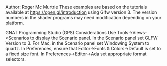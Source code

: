 Author: Roger Mc Murtrie
These examples are based on the tutorials available at https://open.gl/introduction using Glfw version 3.
The version numbers in the shader programs may need modification depending on your
platform.

GNAT Programming Studio (GPS) Considerations
Use Tools->Views->Scenarios to display the Scenario panel.
In the Scenario panel set GLFW Version to 3.
For Mac, in the Scenario panel set Windowing System to quartz.
In Preferences, ensure that Editor->Fonts & Colors->Default is set to a fixed size font.
In Preferences->Editor->Ada set appropriate format selectors.


